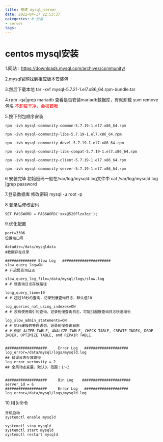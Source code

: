 ```yaml
---
title: 搭建 mysql_server
date: 2022-04-17 22:53:37
categories: # 分类
- server
tags:
---
```

# centos mysql安装

1.网站：https://downloads.mysql.com/archives/community/

2.mysql官网找到相应版本安装包

3.然后下载本地 tar -xvf mysql-5.7.21-1.el7.x86_64.rpm-bundle.tar

4.rpm -qa|grep mariadb 查看是否安装mariadb数据库，有就卸载  yum remove 包名 <font color='red'>不卸载干净，会报错哦</font>

5.按下列包顺序安装
    
    rpm -ivh mysql-community-common-5.7.19-1.el7.x86_64.rpm
    
    rpm -ivh mysql-community-libs-5.7.19-1.el7.x86_64.rpm
    
    rpm -ivh mysql-community-devel-5.7.19-1.el7.x86_64.rpm
    
    rpm -ivh mysql-community-libs-compat-5.7.19-1.el7.x86_64.rpm
    
    rpm -ivh mysql-community-client-5.7.19-1.el7.x86_64.rpm
    
    rpm -ivh mysql-community-server-5.7.19-1.el7.x86_64.rpm
    
6 安装完毕 初始密码一般在/var/log/mysqld.log文件中   cat   /var/log/mysqld.log |grep password

7.登录数据库 修改密码 mysql -u root -p

8.登录后修改密码 

    SET PASSWORD = PASSWORD('xxx@520Flzx3qc');
    
9.优化配置    

    port=3306
    设置端口号
    
    datadir=/data/mysqldata
    #数据存在目录
        
    ############## Slow Log   ######################
    slow_query_log=ON
    # 开启慢查询日志
    
    slow_query_log_file=/data/mysql/logs/slow.log
    # # 慢查询日志存放路径
    
    long_query_time=10
    # # 超过10秒的查询，记录到慢查询日志，默认值10
    
    log_queries_not_using_indexes=ON
    # # 没有使用索引的查询，记录到慢查询日志，可能引起慢查询日志快速增长
    
    log_slow_admin_statements=ON
    # # 执行缓慢的管理语句，记录到慢查询日志
    # # 例如 ALTER TABLE, ANALYZE TABLE, CHECK TABLE, CREATE INDEX, DROP INDEX, OPTIMIZE TABLE, and REPAIR TABLE.
    
    
    ###################     Error Log   ####################
    log_error=/data/mysql/logs/mysqld.log
    ## 错误日志存放路径
    log_error_verbosity = 2
    ## 全局动态变量，默认3，范围：1～3
    
    
    ###################     Bin Log    ######################
    server_id = 6
    ###################     Error Log   ####################
    log_error=/data/mysql/logs/mysqld.log
    
    
10.相关命令
    
    开机启动
    systemctl enable mysqld
    
    systemctl stop mysqld
    systemctl start mysqld
    systemctl restart mysqld
    
    
#